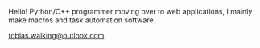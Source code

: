 Hello! Python/C++ programmer moving over to web applications, I mainly make macros and task automation software.

tobias.walking@outlook.com
<!---
Quexity/Quexity is a ✨ special ✨ repository because its `README.md` (this file) appears on your GitHub profile.
You can click the Preview link to take a look at your changes.
--->
